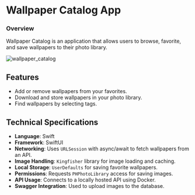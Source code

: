 # Wallpaper Catalog App

### Overview
Wallpaper Catalog is an application that allows users to browse, favorite, and save wallpapers to their photo library. 

![wallpaper_catalog](https://github.com/user-attachments/assets/5bb94d01-d05a-4f52-8b81-67752c929ba4)


## Features  
- Add or remove wallpapers from your favorites.  
- Download and store wallpapers in your photo library.  
- Find wallpapers by selecting tags.   

## Technical Specifications  
- **Language**: Swift  
- **Framework**: SwiftUI  
- **Networking**: Uses `URLSession` with async/await to fetch wallpapers from an API.  
- **Image Handling**: `Kingfisher` library for image loading and caching.  
- **Local Storage**: `UserDefaults` for saving favorite wallpapers.  
- **Permissions**: Requests `PHPhotoLibrary` access for saving images.
- **API Usage**: Connects to a locally hosted API using Docker.
- **Swagger Integration**: Used to upload images to the database.   

